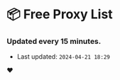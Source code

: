 # :package: Free Proxy List
### Updated every 15 minutes.

- Last updated: `2024-04-21 18:29`

:heart:
